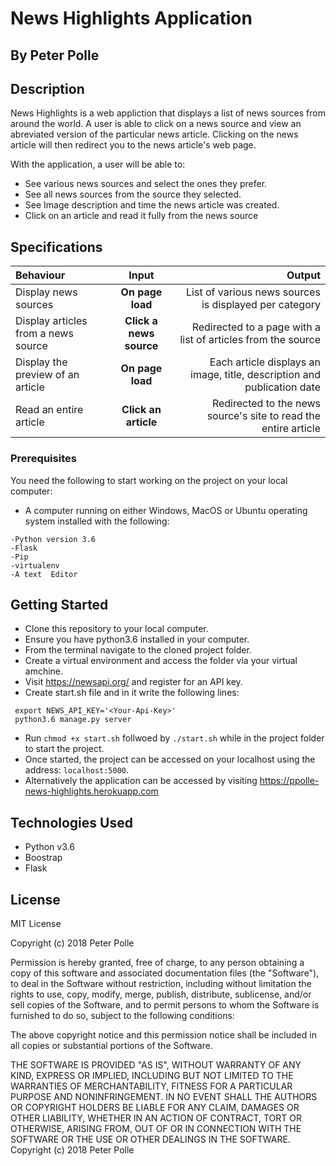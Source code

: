 # News Highlights Application

## By Peter Polle

## Description

News Highlights is a web appliction that displays a list of news sources from around the world. A user is able to click on a news source and view an abreviated version of the particular news article. Clicking on the news article will then redirect you to the news article's web page.

With the application, a user will be able to:

* See various news sources and select the ones they prefer.
* See all news sources from the source they selected.
* See Image description and time the news article was created.
* Click on an article and read it fully from the news source

## Specifications
| Behaviour | Input | Output |
| :---------------- | :---------------: | ------------------: |
| Display news sources | **On page load** | List of various news sources is displayed per category |
| Display articles from a news source | **Click a news source** | Redirected to a page with a list of articles from the source |
| Display the preview of an article | **On page load** | Each article displays an image, title, description and publication date |
| Read an entire article | **Click an article** | Redirected to the news source's site to read the entire article |

### Prerequisites

You need the following to start working on the project on your local computer:

* A computer running on either Windows, MacOS or Ubuntu operating system installed with the following:

```
-Python version 3.6
-Flask
-Pip
-virtualenv
-A text  Editor
```

## Getting Started

* Clone this repository to your local computer.
* Ensure you have python3.6 installed in your computer.
* From the terminal navigate to the cloned project folder.
* Create a virtual environment and access the folder via your virtual amchine.
* Visit https://newsapi.org/ and register for an API key.
* Create start.sh file and in it write the following lines:
```
 export NEWS_API_KEY='<Your-Api-Key>'
 python3.6 manage.py server
```
* Run ```chmod +x start.sh``` follwoed by ``` ./start.sh ``` while in the project folder to start the project.
* Once started, the project can be accessed on your localhost using the address: ``` localhost:5000 ```.
* Alternatively the application can be accessed by visiting https://ppolle-news-highlights.herokuapp.com

## Technologies Used

* Python v3.6
* Boostrap
* Flask

## License

MIT License

Copyright (c) 2018 Peter Polle

Permission is hereby granted, free of charge, to any person obtaining a copy of this software and associated documentation files (the "Software"), to deal in the Software without restriction, including without limitation the rights to use, copy, modify, merge, publish, distribute, sublicense, and/or sell copies of the Software, and to permit persons to whom the Software is furnished to do so, subject to the following conditions:

The above copyright notice and this permission notice shall be included in all copies or substantial portions of the Software.

THE SOFTWARE IS PROVIDED "AS IS", WITHOUT WARRANTY OF ANY KIND, EXPRESS OR IMPLIED, INCLUDING BUT NOT LIMITED TO THE WARRANTIES OF MERCHANTABILITY, FITNESS FOR A PARTICULAR PURPOSE AND NONINFRINGEMENT. IN NO EVENT SHALL THE AUTHORS OR COPYRIGHT HOLDERS BE LIABLE FOR ANY CLAIM, DAMAGES OR OTHER LIABILITY, WHETHER IN AN ACTION OF CONTRACT, TORT OR OTHERWISE, ARISING FROM, OUT OF OR IN CONNECTION WITH THE SOFTWARE OR THE USE OR OTHER DEALINGS IN THE SOFTWARE. Copyright (c) 2018 Peter Polle


